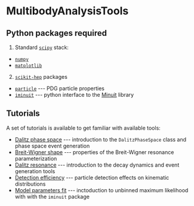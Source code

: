 # MultibodyAnalysisTools

## Python packages required
1. Standard [`scipy`](https://www.scipy.org/) stack:
  * [`numpy`](http://www.numpy.org/)
  * [`matplotlib`](https://matplotlib.org/)

2. [`scikit-hep`](https://github.com/scikit-hep) packages
  * [`particle`](https://github.com/scikit-hep/particle) --- PDG particle properties
  * [`iminuit`](https://github.com/scikit-hep/iminuit) --- python interface to the [Minuit](https://seal.web.cern.ch/seal/snapshot/work-packages/mathlibs/minuit/) library

## Tutorials
A set of tutorials is available to get familiar with available tools:
 * [Dalitz phase space](https://github.com/VitalyVorobyev/MultibodyAnalysisTools/blob/master/tutorials/1.%20DalitzPhaseSpace.ipynb) --- introduction to the `DalitzPhaseSpace` class and phase space event generation
 * [Breit-Wigner shape](https://github.com/VitalyVorobyev/MultibodyAnalysisTools/blob/master/tutorials/2.%20BreitWignerShape.ipynb) --- properties of the Breit-Wigner resonance parameterization
 * [Dalitz resonance](https://github.com/VitalyVorobyev/MultibodyAnalysisTools/blob/master/tutorials/3.%20DalitzResonance.ipynb) --- introduction to the decay dynamics and event generation tools
 * [Detection efficiency](https://github.com/VitalyVorobyev/MultibodyAnalysisTools/blob/master/tutorials/4.%20DetectionEfficiency.ipynb) --- particle detection effects on kinematic distributions
 * [Model parameters fit](https://github.com/VitalyVorobyev/MultibodyAnalysisTools/blob/master/tutorials/5.%20MinuitFit.ipynb) --- inctoduction to unbinned maximum likelihood with with the `iminuit` package

